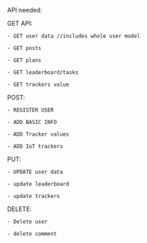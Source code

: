 API needed:

GET API:

    - GET user data //includes whole user model
    
    - GET posts
    
    - GET plans
    
    - GET leaderboard/tasks
    
    - GET trackers value
    

POST:

    - REGISTER USER
    
    - ADD BASIC INFO
    
    - ADD Tracker values
    
    - ADD IoT trackers
    

PUT:

    - UPDATE user data
    
    - update leaderboard
    
    - update trackers
    

DELETE:

    - Delete user
    
    - delete comment
    

